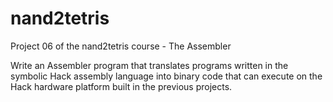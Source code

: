 # nand2tetris 

Project 06 of the nand2tetris course - The Assembler

Write an Assembler program that translates programs written in the symbolic Hack assembly language into binary code that can execute on the Hack hardware platform built in the previous projects.
